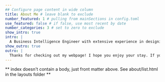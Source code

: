 ```yaml
---
## Configure page content in wide column
title: About Me # leave blank to exclude
number_featured: 1 # pulling from mainSections in config.toml
use_featured: false # if false, use most recent by date
number_categories: 3 # set to zero to exclude
show_intro: true
intro: |
  A Business Intelligence Engineer with extensive experience in designing and developing data pipelines and analytics solutions. Currently at Central Garden and Pet, I leverage SQL, Python, and R within Azure Data Factory to streamline data integration and reporting processes across platforms like Power BI, Tableau, and Domo.
show_outro: true
outro: |
  Thanks for checking out my webpage! I hope you enjoy your stay. If you have any questions or feedback, feel free to reach out to me on [Bluesky](https://bsky.app/profile/blue-pibble.bsky.social) or [GitHub](https://github.com/stewing-co)
---
```


** index doesn't contain a body, just front matter above.
See about/list.html in the layouts folder **